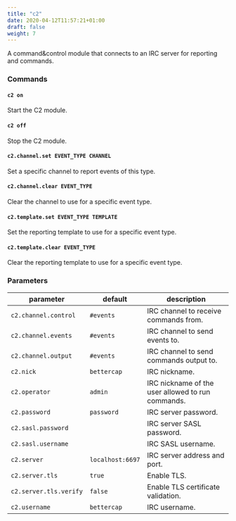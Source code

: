 ```yaml
---
title: "c2"
date: 2020-04-12T11:57:21+01:00
draft: false
weight: 7
---
```


A command&control module that connects to an IRC server for reporting and commands.

### Commands

#### `c2 on`

Start the C2 module.

#### `c2 off`

Stop the C2 module.       

#### `c2.channel.set EVENT_TYPE CHANNEL`

Set a specific channel to report events of this type.

#### `c2.channel.clear EVENT_TYPE`

Clear the channel to use for a specific event type.

#### `c2.template.set EVENT_TYPE TEMPLATE`

Set the reporting template to use for a specific event type.

#### `c2.template.clear EVENT_TYPE` 

Clear the reporting template to use for a specific event type.

### Parameters

| parameter | default | description |
|-----------|---------|-------------|
| `c2.channel.control` | `#events` | IRC channel to receive commands from. |
| `c2.channel.events` | `#events` | IRC channel to send events to. |
| `c2.channel.output` | `#events` | IRC channel to send commands output to. |
| `c2.nick` | `bettercap` | IRC nickname. |
| `c2.operator` | `admin` | IRC nickname of the user allowed to run commands. |
| `c2.password` | `password` | IRC server password. |
| `c2.sasl.password` |  | IRC server SASL password. |
| `c2.sasl.username` |  | IRC SASL username. |
| `c2.server` | `localhost:6697` | IRC server address and port. |
| `c2.server.tls` | `true` | Enable TLS. |
| `c2.server.tls.verify` | `false` | Enable TLS certificate validation. |
| `c2.username` | `bettercap` | IRC username. |